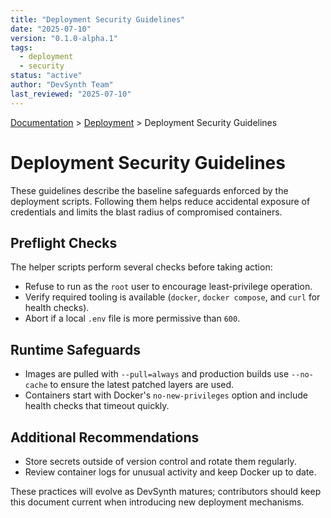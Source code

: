 ```yaml
---
title: "Deployment Security Guidelines"
date: "2025-07-10"
version: "0.1.0-alpha.1"
tags:
  - deployment
  - security
status: "active"
author: "DevSynth Team"
last_reviewed: "2025-07-10"
---
```

<div class="breadcrumbs">
<a href="../index.md">Documentation</a> &gt; <a href="index.md">Deployment</a> &gt; Deployment Security Guidelines
</div>

# Deployment Security Guidelines

These guidelines describe the baseline safeguards enforced by the deployment
scripts. Following them helps reduce accidental exposure of credentials and
limits the blast radius of compromised containers.

## Preflight Checks

The helper scripts perform several checks before taking action:

- Refuse to run as the `root` user to encourage least-privilege operation.
- Verify required tooling is available (`docker`, `docker compose`, and
  `curl` for health checks).
- Abort if a local `.env` file is more permissive than `600`.

## Runtime Safeguards

- Images are pulled with `--pull=always` and production builds use
  `--no-cache` to ensure the latest patched layers are used.
- Containers start with Docker's `no-new-privileges` option and include
  health checks that timeout quickly.

## Additional Recommendations

- Store secrets outside of version control and rotate them regularly.
- Review container logs for unusual activity and keep Docker up to date.

These practices will evolve as DevSynth matures; contributors should keep this
document current when introducing new deployment mechanisms.

